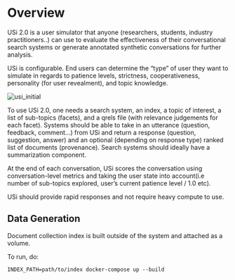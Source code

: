 # Overview

USi 2.0 is a user simulator that anyone (researchers, students, industry practitioners..) can use to evaluate the effectiveness of their conversational search systems or generate annotated synthetic conversations for further analysis.

USi is configurable. End users can determine the “type” of user they want to simulate in regards to patience levels, strictness, cooperativeness, personality (for user revealment), and topic knowledge.

![usi_initial](https://user-images.githubusercontent.com/9115027/182565577-3f0b5020-2634-43f7-88a3-13ad311dc765.png)


To use USi 2.0, one needs a search system, an index, a topic of interest, a list of sub-topics (facets), and a qrels file (with relevance judgements for each facet). Systems should be able to take in an utterance (question, feedback, comment…) from USi and return a response (question, suggestion, answer) and an optional (depending on response type) ranked list of documents (provenance). Search systems should ideally have a summarization component.

At the end of each conversation, USi scores the conversation using conversation-level metrics and taking the user state into account(i.e number of sub-topics explored, user’s current patience level / 1.0 etc).

USi should provide rapid responses and not require heavy compute to use.

## Data Generation

Document collection index is built outside of the system and attached as a volume.

To run, do:

`INDEX_PATH=path/to/index docker-compose up --build`

